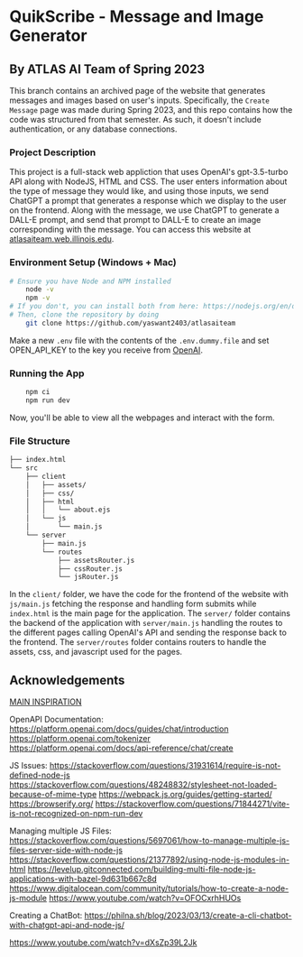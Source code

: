 # QuikScribe - Message and Image Generator
## By ATLAS AI Team of Spring 2023

This branch contains an archived page of the website that generates messages and images based on user's inputs. 
Specifically, the `Create Message` page was made during Spring 2023, and this repo contains how the code was structured from
that semester. As such, it doesn't include authentication, or any database connections. 

### Project Description

This project is a full-stack web appliction that uses OpenAI's gpt-3.5-turbo API along with NodeJS, HTML and CSS. The user enters information about the type of message they would like, and using those inputs, we send ChatGPT a prompt that generates a response which we display to the user on the frontend. Along with the message, we use ChatGPT to generate a DALL-E prompt, and send that prompt to DALL-E to create an image corresponding with the message. You can access this website at [atlasaiteam.web.illinois.edu](atlasaiteam.web.illinois.edu).

### Environment Setup (Windows + Mac)
```bash
# Ensure you have Node and NPM installed
    node -v
    npm -v
# If you don't, you can install both from here: https://nodejs.org/en/download
# Then, clone the repository by doing 
    git clone https://github.com/yaswant2403/atlasaiteam
```
Make a new `.env` file with the contents of the `.env.dummy.file` and set OPEN_API_KEY to the key you receive from [OpenAI](https://platform.openai.com/account/api-keys).

### Running the App
```bash
    npm ci
    npm run dev
```
Now, you'll be able to view all the webpages and interact with the form.

### File Structure
```bash
├── index.html
└── src
    ├── client
    │   ├── assets/
    │   ├── css/
    │   ├── html
    │   │   └── about.ejs
    │   └── js
    │       └── main.js
    └── server
        ├── main.js
        └── routes
            ├── assetsRouter.js
            ├── cssRouter.js
            └── jsRouter.js
```

In the `client/` folder, we have the code for the frontend of the website with `js/main.js` fetching the response and handling form submits while `index.html` is the main page for the application. The `server/` folder contains the backend of the application with `server/main.js` handling the routes to the different pages calling OpenAI's API and sending the response back to the frontend. The `server/routes` folder contains routers to handle the assets, css, and javascript used for the pages. 


## Acknowledgements

[MAIN INSPIRATION](https://www.youtube.com/watch?v=2FeymQoKvrk)

OpenAPI Documentation:
https://platform.openai.com/docs/guides/chat/introduction
https://platform.openai.com/tokenizer
https://platform.openai.com/docs/api-reference/chat/create

JS Issues:
https://stackoverflow.com/questions/31931614/require-is-not-defined-node-js
https://stackoverflow.com/questions/48248832/stylesheet-not-loaded-because-of-mime-type
https://webpack.js.org/guides/getting-started/
https://browserify.org/
https://stackoverflow.com/questions/71844271/vite-is-not-recognized-on-npm-run-dev

Managing multiple JS Files:
https://stackoverflow.com/questions/5697061/how-to-manage-multiple-js-files-server-side-with-node-js
https://stackoverflow.com/questions/21377892/using-node-js-modules-in-html
https://levelup.gitconnected.com/building-multi-file-node-js-applications-with-bazel-9d631b667c8d
https://www.digitalocean.com/community/tutorials/how-to-create-a-node-js-module
https://www.youtube.com/watch?v=OFOCxrhHUOs

Creating a ChatBot:
https://philna.sh/blog/2023/03/13/create-a-cli-chatbot-with-chatgpt-api-and-node-js/

https://www.youtube.com/watch?v=dXsZp39L2Jk

